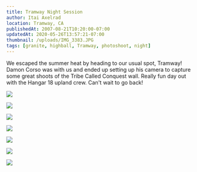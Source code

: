 ```yaml
---
title: Tramway Night Session
author: Itai Axelrad
location: Tramway, CA
publishedAt: 2007-08-21T10:20:00-07:00
updatedAt: 2020-05-26T13:57:21-07:00
thumbnail: /uploads/IMG_3383.JPG
tags: [granite, highball, Tramway, photoshoot, night]
---
```


We escaped the summer heat by heading to our usual spot, Tramway! Damon Corso was with us and ended up setting up his camera to capture some great shoots of the Tribe Called Conquest wall. Really fun day out with the Hangar 18 upland crew. Can't wait to go back!

![](/uploads/IMG_3383.JPG)

![](/uploads/IMG_3382.JPG)

![](/uploads/IMG_3355.JPG)

![](/uploads/IMG_3360.JPG)

![](/uploads/IMG_3362.JPG)

![](/uploads/IMG_3363.JPG)

![](/uploads/IMG_3364.JPG)
